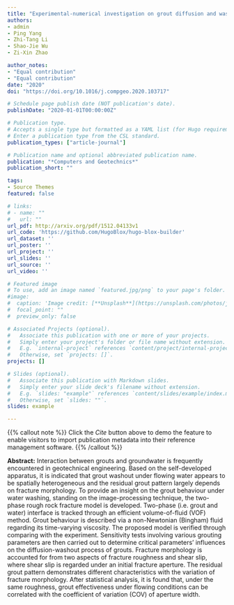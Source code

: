 ```yaml
---
title: "Experimental-numerical investigation on grout diffusion and washout in rough rock fractures under flowing water"
authors:
- admin
- Ping Yang
- Zhi-Tang Li 
- Shao-Jie Wu 
- Zi-Xin Zhao

author_notes:
- "Equal contribution"
- "Equal contribution"
date: "2020"
doi: "https://doi.org/10.1016/j.compgeo.2020.103717"

# Schedule page publish date (NOT publication's date).
publishDate: "2020-01-01T00:00:00Z"

# Publication type.
# Accepts a single type but formatted as a YAML list (for Hugo requirements).
# Enter a publication type from the CSL standard.
publication_types: ["article-journal"]

# Publication name and optional abbreviated publication name.
publication: "*Computers and Geotechnics*"
publication_short: ""

tags:
- Source Themes
featured: false

# links:
# - name: ""
#   url: ""
url_pdf: http://arxiv.org/pdf/1512.04133v1
url_code: 'https://github.com/HugoBlox/hugo-blox-builder'
url_dataset: ''
url_poster: ''
url_project: ''
url_slides: ''
url_source: ''
url_video: ''

# Featured image
# To use, add an image named `featured.jpg/png` to your page's folder. 
#image:
#  caption: 'Image credit: [**Unsplash**](https://unsplash.com/photos/jdD8gXaTZsc)'
#  focal_point: ""
#  preview_only: false

# Associated Projects (optional).
#   Associate this publication with one or more of your projects.
#   Simply enter your project's folder or file name without extension.
#   E.g. `internal-project` references `content/project/internal-project/index.md`.
#   Otherwise, set `projects: []`.
projects: []

# Slides (optional).
#   Associate this publication with Markdown slides.
#   Simply enter your slide deck's filename without extension.
#   E.g. `slides: "example"` references `content/slides/example/index.md`.
#   Otherwise, set `slides: ""`.
slides: example

---
```





{{% callout note %}}
Click the *Cite* button above to demo the feature to enable visitors to import publication metadata into their reference management software.
{{% /callout %}}


**Abstract:** Interaction between grouts and groundwater is frequently encountered in geotechnical engineering. Based on the self-developed apparatus, it is indicated that grout washout under flowing water appears to be spatially heterogeneous and the residual grout pattern largely depends on fracture morphology. To provide an insight on the grout behaviour under water washing, standing on the image-processing technique, the two-phase rough rock fracture model is developed. Two-phase (i.e. grout and water) interface is tracked through an efficient volume-of-fluid (VOF) method. Grout behaviour is described via a non-Newtonian (Bingham) fluid regarding its time-varying viscosity. The proposed model is verified through comparing with the experiment. Sensitivity tests involving various grouting parameters are then carried out to determine critical parameters’ influences on the diffusion-washout process of grouts. Fracture morphology is accounted for from two aspects of fracture roughness and shear slip, where shear slip is regarded under an initial fracture aperture. The residual grout pattern demonstrates different characteristics with the variation of fracture morphology. After statistical analysis, it is found that, under the same roughness, grout effectiveness under flowing conditions can be correlated with the coefficient of variation (COV) of aperture width.
